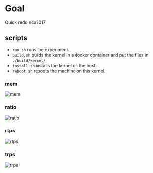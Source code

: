 # Goal

Quick redo nca2017

## scripts

* `run.sh` runs the experiment.
* `build.sh` builds the kernel in a docker container and put the files in `./build/kernel/`
* `install.sh` installs the kernel on the host.
* `reboot.sh` reboots the machine on this kernel.

### mem
![mem](https://image.ibb.co/h323xm/mem.png "mem")
### ratio
![ratio](https://image.ibb.co/dgTbHm/ratio.png "ratio")
### rtps
![rtps](https://image.ibb.co/bYnE3R/rtps.png "rtps")
### trps
![trps](https://image.ibb.co/nNhQA6/trps.png "trps")
